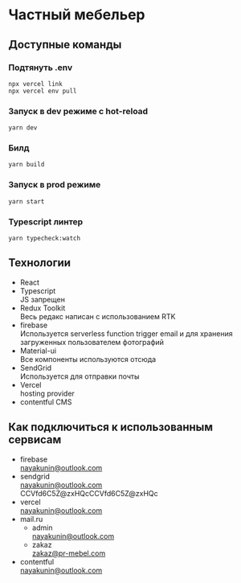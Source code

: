 # Частный мебельер

## Доступные команды

### Подтянуть .env

```
npx vercel link
npx vercel env pull
```

### Запуск в dev режиме с hot-reload

```
yarn dev
```

### Билд

```
yarn build
```

### Запуск в prod режиме

```
yarn start
```

### Typescript линтер

```
yarn typecheck:watch
```

## Технологии

-   React
-   Typescript\
     JS запрещен
-   Redux Toolkit\
     Весь редакс написан с использованием RTK
-   firebase\
     Используется serverless function trigger email и для хранения загруженных пользователем фотографий
-   Material-ui\
     Все компоненты используются отсюда
-   SendGrid\
     Используется для отправки почты
-   Vercel\
     hosting provider
-   contentful CMS

## Как подключиться к использованным сервисам

-   firebase \
     nayakunin@outlook.com
-   sendgrid \
     nayakunin@outlook.com \
     CCVfd6C5Z@zxHQcCCVfd6C5Z@zxHQc
-   vercel \
     nayakunin@outlook.com
-   mail.ru
    -   admin\
         nayakunin@outlook.com
    -   zakaz\
         zakaz@pr-mebel.com
-   contentful\
     nayakunin@outlook.com
